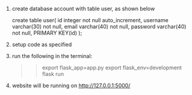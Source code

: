 1. create database account with table user, as shown below
    
    create table user(
        id integer not null auto_increment,
        username varchar(30) not null,
        email varchar(40) not null,
        password varchar(40) not null,
        PRIMARY KEY(id)
    );

2. setup code as specified

3. run the following in the terminal:
    >> export flask_app=app.py
    >> export flask_env=development
    >> flask run

4. website will be running on http://127.0.0.1:5000/